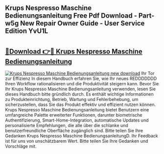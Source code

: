 ## Krups Nespresso Maschine Bedienungsanleitung Free Pdf Download - Part-w5g New Repair Owner Guide - User Service Edition YvU1L

# <h2><a href="http://df46x6w.blite.top/?on=Krups+Nespresso+Maschine+Bedienungsanleitung">🔗Download 👉🔴 Krups Nespresso Maschine Bedienungsanleitung</a></h2>

[![Krups Nespresso Maschine Bedienungsanleitung new download](https://i.imgur.com/lujVjoI.png)](http://df46x6w.blite.top/?on=Krups+Nespresso+Maschine+Bedienungsanleitung)
Ihr Tor zur Effizienz In diesem Handbuch erfahren Sie, wie Ihr neues REDDDDDDD Ihren Workflow rationalisieren und die Produktivität steigern kann. Bevor Sie Ihr Krups Nespresso Maschine Bedienungsanleitung verwenden, lesen Sie dieses Handbuch bitte gründlich durch. Es enthält wichtige Informationen zu Produkteinrichtung, Betrieb, Wartung und Fehlerbehebung, um sicherzustellen, dass Sie das Produkt effektiv und effizient nutzen können. Krups Nespresso Maschine Bedienungsanleitung bietet Benutzern eine umfangreiche Palette erweiterter Funktionen, darunter biometrische Authentifizierung, Smart-Home-Integration, automatische Updates und personalisierte Empfehlungen, die alle über die schlanke und benutzerfreundliche Oberfläche zugänglich sind. Bitte teilen Sie Ihre Gedanken Krups Nespresso Maschine BedienungsanleitungD. Ihr Feedback ist für uns von unschätzbarem Wert. Bitte teilen Sie Ihre Gedanken und Vorschläge mit.
